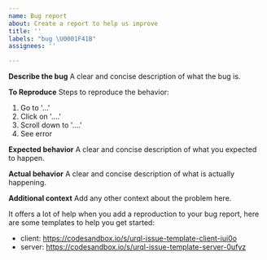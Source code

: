 ```yaml
---
name: Bug report
about: Create a report to help us improve
title: ''
labels: "bug \U0001F41B"
assignees: ''

---
```


**Describe the bug**
A clear and concise description of what the bug is.

**To Reproduce**
Steps to reproduce the behavior:
1. Go to '...'
2. Click on '....'
3. Scroll down to '....'
4. See error

**Expected behavior**
A clear and concise description of what you expected to happen.

**Actual behavior**
A clear and concise description of what is actually happening.

**Additional context**
Add any other context about the problem here.

It offers a lot of help when you add a reproduction to your bug report, here are some templates to help you get started:

- client: https://codesandbox.io/s/urql-issue-template-client-iui0o
- server: https://codesandbox.io/s/urql-issue-template-server-0ufyz
